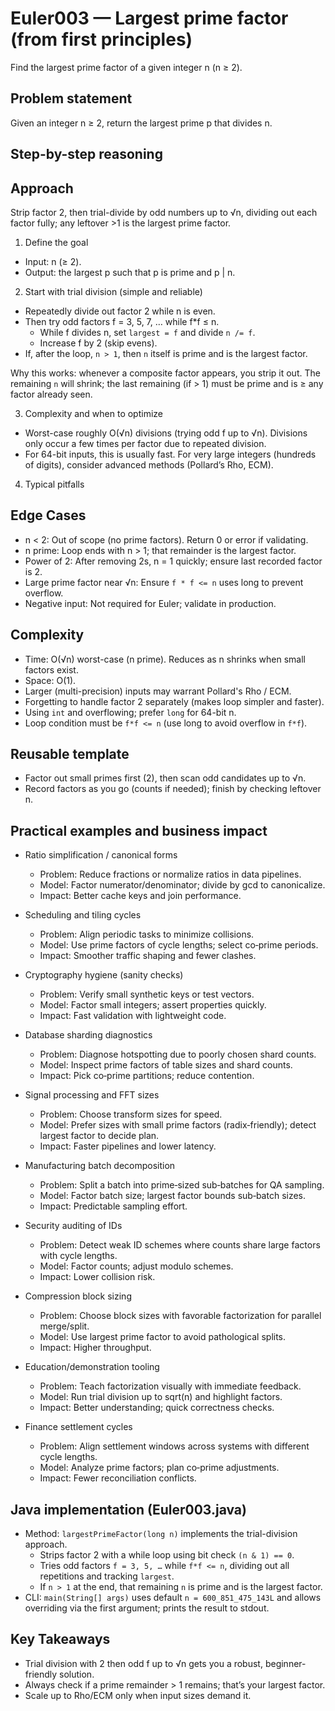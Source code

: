# Euler003 — Largest prime factor (from first principles)

Find the largest prime factor of a given integer n (n ≥ 2).

## Problem statement

Given an integer n ≥ 2, return the largest prime p that divides n.

## Step-by-step reasoning

## Approach

Strip factor 2, then trial-divide by odd numbers up to √n, dividing out each factor fully; any leftover >1 is the largest prime factor.

1) Define the goal
- Input: n (≥ 2).
- Output: the largest p such that p is prime and p | n.

2) Start with trial division (simple and reliable)
- Repeatedly divide out factor 2 while n is even.
- Then try odd factors f = 3, 5, 7, … while f*f ≤ n.
  - While f divides n, set `largest = f` and divide `n /= f`.
  - Increase f by 2 (skip evens).
- If, after the loop, `n > 1`, then `n` itself is prime and is the largest factor.

Why this works: whenever a composite factor appears, you strip it out. The remaining `n` will shrink; the last remaining (if > 1) must be prime and is ≥ any factor already seen.

3) Complexity and when to optimize
- Worst-case roughly O(√n) divisions (trying odd f up to √n). Divisions only occur a few times per factor due to repeated division.
- For 64-bit inputs, this is usually fast. For very large integers (hundreds of digits), consider advanced methods (Pollard’s Rho, ECM).

4) Typical pitfalls

## Edge Cases

- n < 2: Out of scope (no prime factors). Return 0 or error if validating.
- n prime: Loop ends with n > 1; that remainder is the largest factor.
- Power of 2: After removing 2s, n = 1 quickly; ensure last recorded factor is 2.
- Large prime factor near √n: Ensure `f * f <= n` uses long to prevent overflow.
- Negative input: Not required for Euler; validate in production.

## Complexity

- Time: O(√n) worst-case (n prime). Reduces as n shrinks when small factors exist.
- Space: O(1).
- Larger (multi-precision) inputs may warrant Pollard's Rho / ECM.
- Forgetting to handle factor 2 separately (makes loop simpler and faster).
- Using `int` and overflowing; prefer `long` for 64-bit n.
- Loop condition must be `f*f <= n` (use long to avoid overflow in `f*f`).

## Reusable template
- Factor out small primes first (2), then scan odd candidates up to √n.
- Record factors as you go (counts if needed); finish by checking leftover n.

## Practical examples and business impact

- Ratio simplification / canonical forms
  - Problem: Reduce fractions or normalize ratios in data pipelines.
  - Model: Factor numerator/denominator; divide by gcd to canonicalize.
  - Impact: Better cache keys and join performance.

- Scheduling and tiling cycles
  - Problem: Align periodic tasks to minimize collisions.
  - Model: Use prime factors of cycle lengths; select co‑prime periods.
  - Impact: Smoother traffic shaping and fewer clashes.

- Cryptography hygiene (sanity checks)
  - Problem: Verify small synthetic keys or test vectors.
  - Model: Factor small integers; assert properties quickly.
  - Impact: Fast validation with lightweight code.

- Database sharding diagnostics
  - Problem: Diagnose hotspotting due to poorly chosen shard counts.
  - Model: Inspect prime factors of table sizes and shard counts.
  - Impact: Pick co‑prime partitions; reduce contention.

- Signal processing and FFT sizes
  - Problem: Choose transform sizes for speed.
  - Model: Prefer sizes with small prime factors (radix‑friendly); detect largest factor to decide plan.
  - Impact: Faster pipelines and lower latency.

- Manufacturing batch decomposition
  - Problem: Split a batch into prime‑sized sub‑batches for QA sampling.
  - Model: Factor batch size; largest factor bounds sub‑batch sizes.
  - Impact: Predictable sampling effort.

- Security auditing of IDs
  - Problem: Detect weak ID schemes where counts share large factors with cycle lengths.
  - Model: Factor counts; adjust modulo schemes.
  - Impact: Lower collision risk.

- Compression block sizing
  - Problem: Choose block sizes with favorable factorization for parallel merge/split.
  - Model: Use largest prime factor to avoid pathological splits.
  - Impact: Higher throughput.

- Education/demonstration tooling
  - Problem: Teach factorization visually with immediate feedback.
  - Model: Run trial division up to sqrt(n) and highlight factors.
  - Impact: Better understanding; quick correctness checks.

- Finance settlement cycles
  - Problem: Align settlement windows across systems with different cycle lengths.
  - Model: Analyze prime factors; plan co‑prime adjustments.
  - Impact: Fewer reconciliation conflicts.

## Java implementation (Euler003.java)

- Method: `largestPrimeFactor(long n)` implements the trial-division approach.
  - Strips factor 2 with a while loop using bit check `(n & 1) == 0`.
  - Tries odd factors `f = 3, 5, …` while `f*f <= n`, dividing out all repetitions and tracking `largest`.
  - If `n > 1` at the end, that remaining `n` is prime and is the largest factor.
- CLI: `main(String[] args)` uses default `n = 600_851_475_143L` and allows overriding via the first argument; prints the result to stdout.

## Key Takeaways
- Trial division with 2 then odd f up to √n gets you a robust, beginner-friendly solution.
- Always check if a prime remainder > 1 remains; that’s your largest factor.
- Scale up to Rho/ECM only when input sizes demand it.
